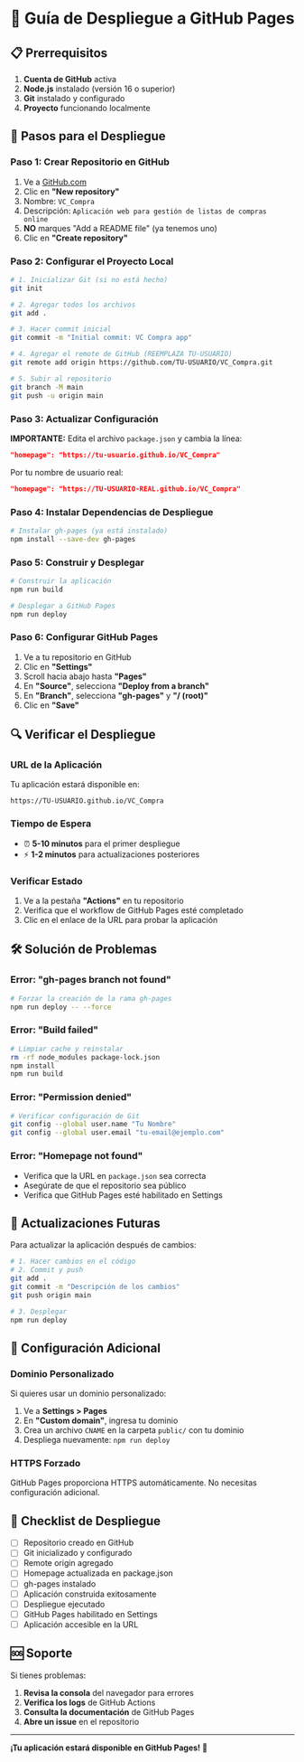 # 🚀 Guía de Despliegue a GitHub Pages

## 📋 Prerrequisitos

1. **Cuenta de GitHub** activa
2. **Node.js** instalado (versión 16 o superior)
3. **Git** instalado y configurado
4. **Proyecto** funcionando localmente

## 🔧 Pasos para el Despliegue

### **Paso 1: Crear Repositorio en GitHub**

1. Ve a [GitHub.com](https://github.com)
2. Clic en **"New repository"**
3. Nombre: `VC_Compra`
4. Descripción: `Aplicación web para gestión de listas de compras online`
5. **NO** marques "Add a README file" (ya tenemos uno)
6. Clic en **"Create repository"**

### **Paso 2: Configurar el Proyecto Local**

```bash
# 1. Inicializar Git (si no está hecho)
git init

# 2. Agregar todos los archivos
git add .

# 3. Hacer commit inicial
git commit -m "Initial commit: VC Compra app"

# 4. Agregar el remote de GitHub (REEMPLAZA TU-USUARIO)
git remote add origin https://github.com/TU-USUARIO/VC_Compra.git

# 5. Subir al repositorio
git branch -M main
git push -u origin main
```

### **Paso 3: Actualizar Configuración**

**IMPORTANTE:** Edita el archivo `package.json` y cambia la línea:

```json
"homepage": "https://tu-usuario.github.io/VC_Compra"
```

Por tu nombre de usuario real:

```json
"homepage": "https://TU-USUARIO-REAL.github.io/VC_Compra"
```

### **Paso 4: Instalar Dependencias de Despliegue**

```bash
# Instalar gh-pages (ya está instalado)
npm install --save-dev gh-pages
```

### **Paso 5: Construir y Desplegar**

```bash
# Construir la aplicación
npm run build

# Desplegar a GitHub Pages
npm run deploy
```

### **Paso 6: Configurar GitHub Pages**

1. Ve a tu repositorio en GitHub
2. Clic en **"Settings"**
3. Scroll hacia abajo hasta **"Pages"**
4. En **"Source"**, selecciona **"Deploy from a branch"**
5. En **"Branch"**, selecciona **"gh-pages"** y **"/ (root)"**
6. Clic en **"Save"**

## 🔍 Verificar el Despliegue

### **URL de la Aplicación**
Tu aplicación estará disponible en:
```
https://TU-USUARIO.github.io/VC_Compra
```

### **Tiempo de Espera**
- ⏰ **5-10 minutos** para el primer despliegue
- ⚡ **1-2 minutos** para actualizaciones posteriores

### **Verificar Estado**
1. Ve a la pestaña **"Actions"** en tu repositorio
2. Verifica que el workflow de GitHub Pages esté completado
3. Clic en el enlace de la URL para probar la aplicación

## 🛠️ Solución de Problemas

### **Error: "gh-pages branch not found"**
```bash
# Forzar la creación de la rama gh-pages
npm run deploy -- --force
```

### **Error: "Build failed"**
```bash
# Limpiar cache y reinstalar
rm -rf node_modules package-lock.json
npm install
npm run build
```

### **Error: "Permission denied"**
```bash
# Verificar configuración de Git
git config --global user.name "Tu Nombre"
git config --global user.email "tu-email@ejemplo.com"
```

### **Error: "Homepage not found"**
- Verifica que la URL en `package.json` sea correcta
- Asegúrate de que el repositorio sea público
- Verifica que GitHub Pages esté habilitado en Settings

## 🔄 Actualizaciones Futuras

Para actualizar la aplicación después de cambios:

```bash
# 1. Hacer cambios en el código
# 2. Commit y push
git add .
git commit -m "Descripción de los cambios"
git push origin main

# 3. Desplegar
npm run deploy
```

## 📱 Configuración Adicional

### **Dominio Personalizado**
Si quieres usar un dominio personalizado:

1. Ve a **Settings > Pages**
2. En **"Custom domain"**, ingresa tu dominio
3. Crea un archivo `CNAME` en la carpeta `public/` con tu dominio
4. Despliega nuevamente: `npm run deploy`

### **HTTPS Forzado**
GitHub Pages proporciona HTTPS automáticamente. No necesitas configuración adicional.

## 🎯 Checklist de Despliegue

- [ ] Repositorio creado en GitHub
- [ ] Git inicializado y configurado
- [ ] Remote origin agregado
- [ ] Homepage actualizada en package.json
- [ ] gh-pages instalado
- [ ] Aplicación construida exitosamente
- [ ] Despliegue ejecutado
- [ ] GitHub Pages habilitado en Settings
- [ ] Aplicación accesible en la URL

## 🆘 Soporte

Si tienes problemas:

1. **Revisa la consola** del navegador para errores
2. **Verifica los logs** de GitHub Actions
3. **Consulta la documentación** de GitHub Pages
4. **Abre un issue** en el repositorio

---

**¡Tu aplicación estará disponible en GitHub Pages! 🚀** 